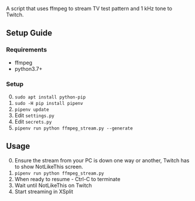 A script that uses ffmpeg to stream TV test pattern and 1 kHz tone to Twitch.

## Setup Guide
### Requirements
* ffmpeg
* python3.7+

### Setup
0. `sudo apt install python-pip`
1. `sudo -H pip install pipenv`
2. `pipenv update`
3. Edit `settings.py`
4. Edit `secrets.py`
5. `pipenv run python ffmpeg_stream.py --generate`

## Usage
0. Ensure the stream from your PC is down one way or another, Twitch has to show NotLikeThis screen.
1. `pipenv run python ffmpeg_stream.py`
2. When ready to resume - Ctrl-C to terminate
3. Wait until NotLikeThis on Twitch
4. Start streaming in XSplit


